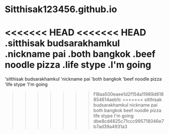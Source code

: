 # Sitthisak123456.github.io
<<<<<<< HEAD
<<<<<<< HEAD
.sitthisak budsarakhamkul 
.nickname pai 
.both bangkok
.beef noodle pizza
.life stype
.I'm going
=======
'sitthisak budsarakhamkul 
'nickname pai 
'both bangkok
'beef noodle pizza
'life stype
'I'm going
>>>>>>> f18aa500eaee1d2f154a11989d618854614aeb1c
=======
sitthisak budsarakhamkul 
nickname pai 
both bangkok
beef noodle pizza
life stype
I'm going
>>>>>>> dbe8cd4825c71ccc995718046e7b7ad39a4931a3
